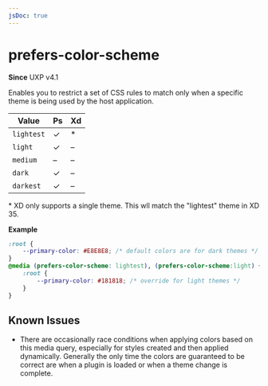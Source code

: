 ```yaml
---
jsDoc: true
---
```

# prefers-color-scheme

**Since** UXP v4.1

Enables you to restrict a set of CSS rules to match only when a specific theme is being used by the host application. 

Value      | Ps | Xd
-----------|----|----
`lightest` | ✓  | \*
`light`    | ✓  | –
`medium`   | –  | –
`dark`     | ✓  | –
`darkest`  | ✓  | –

\* XD only supports a single theme. This wll match the "lightest" theme in XD 35. 

**Example**

```css
:root {
    --primary-color: #E8E8E8; /* default colors are for dark themes */
}
@media (prefers-color-scheme: lightest), (prefers-color-scheme:light) {
    :root {
        --primary-color: #181818; /* override for light themes */
    }
}
```

## Known Issues

* There are occasionally race conditions when applying colors based on this media query, especially for styles created and then applied dynamically. Generally the only time the colors are guaranteed to be correct are when a plugin is loaded or when a theme change is complete.